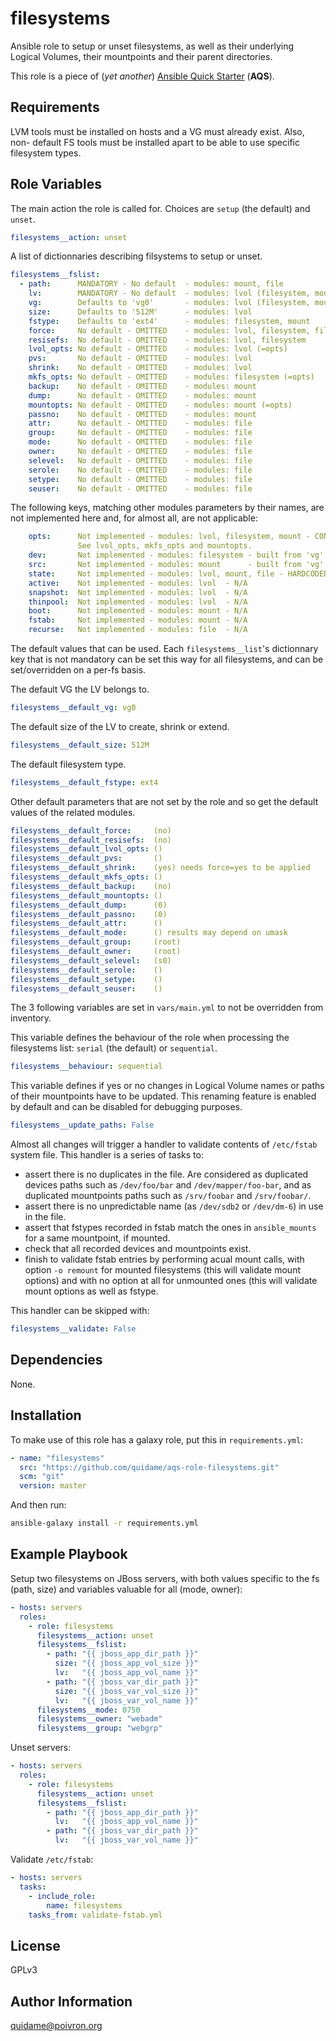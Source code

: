 # filesystems

Ansible role to setup or unset filesystems, as well as their underlying Logical
Volumes, their mountpoints and their parent directories.

This role is a piece of (*yet another*) [Ansible Quick Starter](/aqs-common)
(**AQS**).

## Requirements

LVM tools must be installed on hosts and a VG must already exist. Also, non-
default FS tools must be installed apart to be able to use specific filesystem
types.

## Role Variables

The main action the role is called for. Choices are `setup` (the default) and
`unset`.
```yaml
filesystems__action: unset
```

A list of dictionnaries describing filsystems to setup or unset.
```yaml
filesystems__fslist:
  - path:      MANDATORY - No default  - modules: mount, file
    lv:        MANDATORY - No default  - modules: lvol (filesystem, mount)
    vg:        Defaults to 'vg0'       - modules: lvol (filesystem, mount)
    size:      Defaults to '512M'      - modules: lvol
    fstype:    Defaults to 'ext4'      - modules: filesystem, mount
    force:     No default - OMITTED    - modules: lvol, filesystem, file
    resisefs:  No default - OMITTED    - modules: lvol, filesystem
    lvol_opts: No default - OMITTED    - modules: lvol (=opts)
    pvs:       No default - OMITTED    - modules: lvol
    shrink:    No default - OMITTED    - modules: lvol
    mkfs_opts: No default - OMITTED    - modules: filesystem (=opts)
    backup:    No default - OMITTED    - modules: mount
    dump:      No default - OMITTED    - modules: mount
    mountopts: No default - OMITTED    - modules: mount (=opts)
    passno:    No default - OMITTED    - modules: mount
    attr:      No default - OMITTED    - modules: file
    group:     No default - OMITTED    - modules: file
    mode:      No default - OMITTED    - modules: file
    owner:     No default - OMITTED    - modules: file
    selevel:   No default - OMITTED    - modules: file
    serole:    No default - OMITTED    - modules: file
    setype:    No default - OMITTED    - modules: file
    seuser:    No default - OMITTED    - modules: file
```

The following keys, matching other modules parameters by their names, are not
implemented here and, for almost all, are not applicable:
```yaml
    opts:      Not implemented - modules: lvol, filesystem, mount - CONFLICTS
               See lvol_opts, mkfs_opts and mountopts.
    dev:       Not implemented - modules: filesystem - built from 'vg' and 'lv'
    src:       Not implemented - modules: mount      - built from 'vg' and 'lv'
    state:     Not implemented - modules: lvol, mount, file - HARDCODED
    active:    Not implemented - modules: lvol  - N/A
    snapshot:  Not implemented - modules: lvol  - N/A
    thinpool:  Not implemented - modules: lvol  - N/A
    boot:      Not implemented - modules: mount - N/A
    fstab:     Not implemented - modules: mount - N/A
    recurse:   Not implemented - modules: file  - N/A
```

The default values that can be used. Each `filesystems__list`'s dictionnary
key that is not mandatory can be set this way for all filesystems, and can
be set/overridden on a per-fs basis.

The default VG the LV belongs to.
```yaml
filesystems__default_vg: vg0
```

The default size of the LV to create, shrink or extend.
```yaml
filesystems__default_size: 512M
```

The default filesystem type.
```yaml
filesystems__default_fstype: ext4
```

Other default parameters that are not set by the role and so get the default
values of the related modules.
```yaml
filesystems__default_force:     (no)
filesystems__default_resisefs:  (no)
filesystems__default_lvol_opts: ()
filesystems__default_pvs:       ()
filesystems__default_shrink:    (yes) needs force=yes to be applied
filesystems__default_mkfs_opts: ()
filesystems__default_backup:    (no)
filesystems__default_mountopts: ()
filesystems__default_dump:      (0)
filesystems__default_passno:    (0)
filesystems__default_attr:      ()
filesystems__default_mode:      () results may depend on umask
filesystems__default_group:     (root)
filesystems__default_owner:     (root)
filesystems__default_selevel:   (s0)
filesystems__default_serole:    ()
filesystems__default_setype:    ()
filesystems__default_seuser:    ()
```

The 3 following variables are set in `vars/main.yml` to not be overridden from
inventory.

This variable defines the behaviour of the role when processing the filesystems
list: `serial` (the default) or `sequential`.
```yaml
filesystems__behaviour: sequential
```

This variable defines if yes or no changes in Logical Volume names or paths of
their mountpoints have to be updated. This renaming feature is enabled by
default and can be disabled for debugging purposes.
```yaml
filesystems__update_paths: False
```

Almost all changes will trigger a handler to validate contents of `/etc/fstab`
system file. This handler is a series of tasks to:
- assert there is no duplicates in the file. Are considered as duplicated
  devices paths such as `/dev/foo/bar` and `/dev/mapper/foo-bar`, and as
  duplicated mountpoints paths such as `/srv/foobar` and `/srv/foobar/`.
- assert there is no unpredictable name (as `/dev/sdb2` or `/dev/dm-6`) in use
  in the file.
- assert that fstypes recorded in fstab match the ones in `ansible_mounts` for
  a same mountpoint, if mounted.
- check that all recorded devices and mountpoints exist.
- finish to validate fstab entries by performing acual mount calls, with option
  `-o remount` for mounted filesystems (this will validate mount options) and
  with no option at all for unmounted ones (this will validate mount options as
  well as fstype.

This handler can be skipped with:
```yaml
filesystems__validate: False
```

## Dependencies

None.

## Installation

To make use of this role has a galaxy role, put this in `requirements.yml`:

```yaml
- name: "filesystems"
  src: "https://github.com/quidame/aqs-role-filesystems.git"
  scm: "git"
  version: master
```

And then run:

```bash
ansible-galaxy install -r requirements.yml
```

## Example Playbook

Setup two filesystems on JBoss servers, with both values specific to the fs
(path, size) and variables valuable for all (mode, owner):
```yaml
- hosts: servers
  roles:
    - role: filesystems
      filesystems__action: unset
      filesystems__fslist:
        - path: "{{ jboss_app_dir_path }}"
          size: "{{ jboss_app_vol_size }}"
          lv:   "{{ jboss_app_vol_name }}"
        - path: "{{ jboss_var_dir_path }}"
          size: "{{ jboss_var_vol_size }}"
          lv:   "{{ jboss_var_vol_name }}"
      filesystems__mode: 0750
      filesystems__owner: "webadm"
      filesystems__group: "webgrp"
```

Unset servers:
```yaml
- hosts: servers
  roles:
    - role: filesystems
      filesystems__action: unset
      filesystems__fslist:
        - path: "{{ jboss_app_dir_path }}"
          lv:   "{{ jboss_app_vol_name }}"
        - path: "{{ jboss_var_dir_path }}"
          lv:   "{{ jboss_var_vol_name }}"
```

Validate `/etc/fstab`:
```yaml
- hosts: servers
  tasks:
    - include_role:
        name: filesystems
	tasks_from: validate-fstab.yml
```

## License

GPLv3

## Author Information

<quidame@poivron.org>
